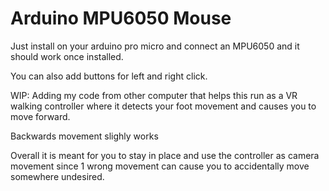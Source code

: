 # Arduino MPU6050 Mouse



Just install on your arduino pro micro and connect an MPU6050 and it should work once installed.

You can also add buttons for left and right click.

WIP:
Adding my code from other computer that helps this run as a VR walking controller where it detects your foot movement and causes you to move forward. 

Backwards movement slighly works 

Overall it is meant for you to stay in place and use the controller as camera movement since 1 wrong movement can cause you to accidentally move somewhere undesired. 
